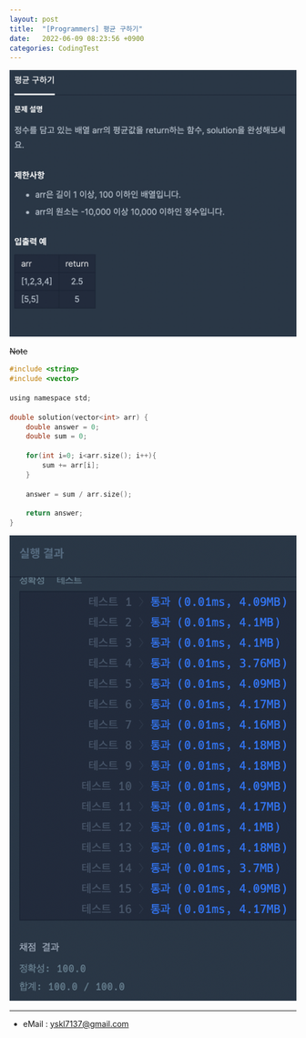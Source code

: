 ```yaml
---
layout: post
title:  "[Programmers] 평균 구하기"
date:   2022-06-09 08:23:56 +0900
categories: CodingTest
---
```


![Scr2](/img/220609/220609_2Scr2.png)

~~Note <br>~~


~~~ c
#include <string>
#include <vector>

using namespace std;

double solution(vector<int> arr) {
    double answer = 0;
    double sum = 0;
    
    for(int i=0; i<arr.size(); i++){
        sum += arr[i];
    }
    
    answer = sum / arr.size();
    
    return answer;
}
~~~

![Scr1](/img/220609/220609_2Scr1.png)

***
* eMail : <yskl7137@gmail.com>
